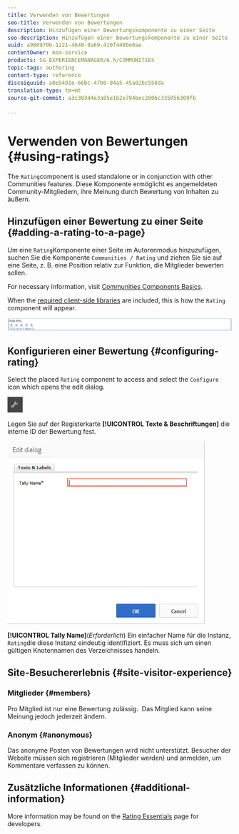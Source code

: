 ```yaml
---
title: Verwenden von Bewertungen
seo-title: Verwenden von Bewertungen
description: Hinzufügen einer Bewertungskomponente zu einer Seite
seo-description: Hinzufügen einer Bewertungskomponente zu einer Seite
uuid: a986970b-1221-4648-9a69-410f4480e0ae
contentOwner: msm-service
products: SG_EXPERIENCEMANAGER/6.5/COMMUNITIES
topic-tags: authoring
content-type: reference
discoiquuid: a0e5491e-66bc-47b0-94a5-45a02bc558da
translation-type: tm+mt
source-git-commit: a3c303d4e3a85e1b2e794bec2006c335056309fb

---
```



# Verwenden von Bewertungen {#using-ratings}

The `Rating`component is used standalone or in conjunction with other Communities features. Diese Komponente ermöglicht es angemeldeten Community-Mitgliedern, ihre Meinung durch Bewertung von Inhalten zu äußern.

## Hinzufügen einer Bewertung zu einer Seite {#adding-a-rating-to-a-page}

Um eine `Rating`Komponente einer Seite im Autorenmodus hinzuzufügen, suchen Sie die Komponente `Communities / Rating` und ziehen Sie sie auf eine Seite, z. B. eine Position relativ zur Funktion, die Mitglieder bewerten sollen.

For necessary information, visit [Communities Components Basics](basics.md).

When the [required client-side libraries](rating-basics.md#essentials-for-client-side) are included, this is how the `Rating` component will appear.

![chlimage_1-493](assets/chlimage_1-493.png)

## Konfigurieren einer Bewertung {#configuring-rating}

Select the placed `Rating` component to access and select the `Configure` icon which opens the edit dialog.

![chlimage_1-494](assets/chlimage_1-494.png)

Legen Sie auf der Registerkarte **[!UICONTROL Texte &amp; Beschriftungen]** die interne ID der Bewertung fest.

![chlimage_1-495](assets/chlimage_1-495.png)

**[!UICONTROL Tally Name]**(*Erforderlich*) Ein einfacher Name für die Instanz, `Rating`die diese Instanz eindeutig identifiziert. Es muss sich um einen gültigen Knotennamen des Verzeichnisses handeln.

## Site-Besuchererlebnis {#site-visitor-experience}

### Mitglieder {#members}

Pro Mitglied ist nur eine Bewertung zulässig.  Das Mitglied kann seine Meinung jedoch jederzeit ändern.

### Anonym {#anonymous}

Das anonyme Posten von Bewertungen wird nicht unterstützt. Besucher der Website müssen sich registrieren (Mitglieder werden) und anmelden, um Kommentare verfassen zu können.

## Zusätzliche Informationen {#additional-information}

More information may be found on the [Rating Essentials](rating-basics.md) page for developers.
